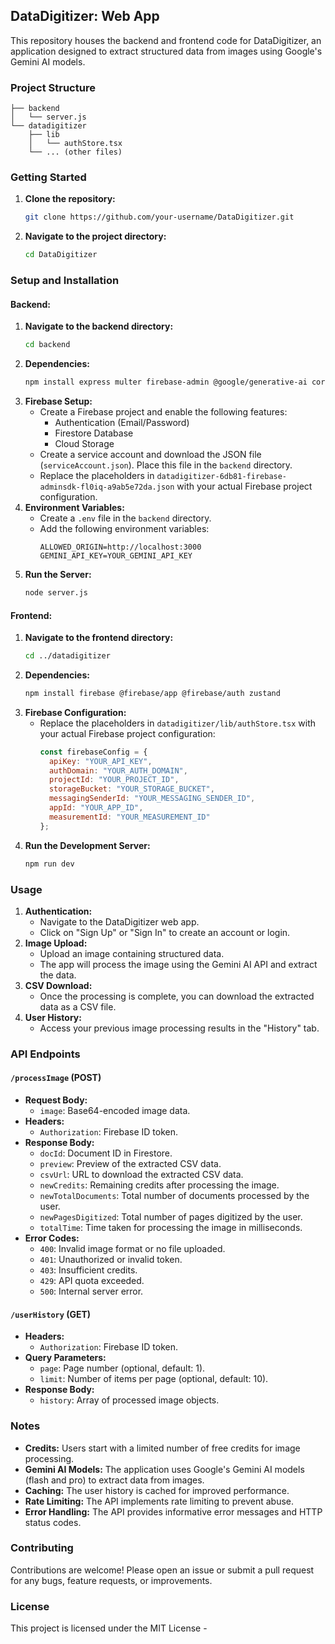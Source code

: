 ## DataDigitizer: Web App

This repository houses the backend and frontend code for DataDigitizer, an application designed to extract structured data from images using Google's Gemini AI models.

### Project Structure

```
├── backend
│   └── server.js
└── datadigitizer
    ├── lib
    │   └── authStore.tsx
    └── ... (other files)

```

### Getting Started

1. **Clone the repository:**
   ```bash
   git clone https://github.com/your-username/DataDigitizer.git
   ```
2. **Navigate to the project directory:**
   ```bash
   cd DataDigitizer
   ```

### Setup and Installation

#### Backend:

1. **Navigate to the backend directory:**
   ```bash
   cd backend
   ```
2. **Dependencies:**
   ```bash
   npm install express multer firebase-admin @google/generative-ai cors uuid express-rate-limit sharp node-cache dotenv
   ```
3. **Firebase Setup:**
   - Create a Firebase project and enable the following features:
      - Authentication (Email/Password)
      - Firestore Database
      - Cloud Storage
   - Create a service account and download the JSON file (`serviceAccount.json`). Place this file in the `backend` directory.
   - Replace the placeholders in `datadigitizer-6db81-firebase-adminsdk-fl0iq-a9ab5e72da.json` with your actual Firebase project configuration.
4. **Environment Variables:**
   - Create a `.env` file in the `backend` directory.
   - Add the following environment variables:
     ```
     ALLOWED_ORIGIN=http://localhost:3000
     GEMINI_API_KEY=YOUR_GEMINI_API_KEY 
     ```
5. **Run the Server:**
   ```bash
   node server.js
   ```

#### Frontend:

1. **Navigate to the frontend directory:**
   ```bash
   cd ../datadigitizer 
   ```
2. **Dependencies:**
   ```bash
   npm install firebase @firebase/app @firebase/auth zustand
   ```
3. **Firebase Configuration:**
   - Replace the placeholders in `datadigitizer/lib/authStore.tsx` with your actual Firebase project configuration:
     ```javascript
     const firebaseConfig = {
       apiKey: "YOUR_API_KEY",
       authDomain: "YOUR_AUTH_DOMAIN",
       projectId: "YOUR_PROJECT_ID",
       storageBucket: "YOUR_STORAGE_BUCKET",
       messagingSenderId: "YOUR_MESSAGING_SENDER_ID",
       appId: "YOUR_APP_ID",
       measurementId: "YOUR_MEASUREMENT_ID"
     };
     ```
4. **Run the Development Server:**
   ```bash
   npm run dev
   ```

### Usage

1. **Authentication:**
   - Navigate to the DataDigitizer web app.
   - Click on "Sign Up" or "Sign In" to create an account or login.
2. **Image Upload:**
   - Upload an image containing structured data.
   - The app will process the image using the Gemini AI API and extract the data.
3. **CSV Download:**
   - Once the processing is complete, you can download the extracted data as a CSV file.
4. **User History:**
   - Access your previous image processing results in the "History" tab.

### API Endpoints

#### `/processImage` (POST)

- **Request Body:**
   - `image`: Base64-encoded image data.
- **Headers:**
   - `Authorization`: Firebase ID token.
- **Response Body:**
   - `docId`: Document ID in Firestore.
   - `preview`: Preview of the extracted CSV data.
   - `csvUrl`: URL to download the extracted CSV data.
   - `newCredits`: Remaining credits after processing the image.
   - `newTotalDocuments`: Total number of documents processed by the user.
   - `newPagesDigitized`: Total number of pages digitized by the user.
   - `totalTime`: Time taken for processing the image in milliseconds.
- **Error Codes:**
   - `400`: Invalid image format or no file uploaded.
   - `401`: Unauthorized or invalid token.
   - `403`: Insufficient credits.
   - `429`: API quota exceeded.
   - `500`: Internal server error.

#### `/userHistory` (GET)

- **Headers:**
   - `Authorization`: Firebase ID token.
- **Query Parameters:**
   - `page`: Page number (optional, default: 1).
   - `limit`: Number of items per page (optional, default: 10).
- **Response Body:**
   - `history`: Array of processed image objects.

### Notes

- **Credits:** Users start with a limited number of free credits for image processing.
- **Gemini AI Models:** The application uses Google's Gemini AI models (flash and pro) to extract data from images.
- **Caching:** The user history is cached for improved performance.
- **Rate Limiting:** The API implements rate limiting to prevent abuse.
- **Error Handling:** The API provides informative error messages and HTTP status codes.

### Contributing

Contributions are welcome! Please open an issue or submit a pull request for any bugs, feature requests, or improvements.

### License

This project is licensed under the MIT License - 




